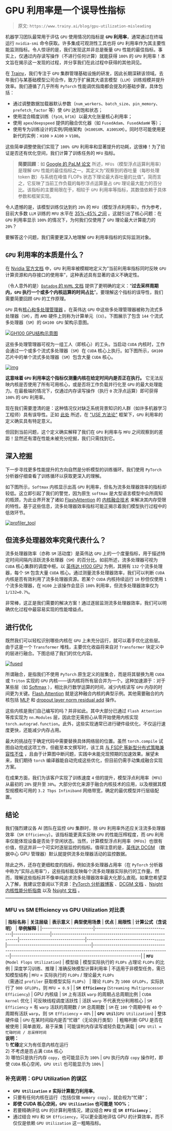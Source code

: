 # GPU 利用率是一个误导性指标

> 原文: `https://www.trainy.ai/blog/gpu-utilization-misleading` 

机器学习团队最常用于评估 `GPU` 使用情况的指标是 **`GPU` 利用率**，通常通过在终端运行 `nvidia-smi` 命令获取。许多集成可观测性工具也将 `GPU` 利用率作为其主要性能监测指标。令人惊讶的是，我们发现这并非总是衡量 `GPU` 性能的最佳指标。事实上，仅通过内存读写操作（不进行任何计算）就能获得 `100%` 的 `GPU` 利用率！本文旨在揭示这一发现的过程，并分享我们在此过程中获得的其他洞见。

在 [Trainy](https://trainy.ai/)，我们专注于 `GPU` 集群管理基础设施的研发，因此长期深耕该领域。去年我们与某基础模型公司合作，致力于扩展其大语言模型（`LLM`）训练规模并提升效率。我们遵循了几乎所有 `PyTorch` 性能调优指南都会提及的基础步骤，具体包括：

* 通过调整数据加载器默认参数（`num_workers`、`batch_size`、`pin_memory`、`prefetch_factor` 等）使 `GPU` 达到饱和状态；
* 使用混合精度训练（`fp16`, `bf16`）以最大化张量核心利用率；
* 使用 `apex`/`deepspeed` 提供的融合优化器（如 `FusedAdam`、`FusedAdamW` 等）；
* 使用专为训练设计的实例/网络架构（`H100SXM`、`A100SXM`）。同时尽可能使用更新代的实例：`H100` > `A100` > `V100`。

这些简单调整使我们实现了 `100% GPU` 利用率和显著提升的功耗，这很棒！为了验证是否还有优化空间，我们计算了训练任务的 `MFU` 指标。

> **简要回顾**：如 [Google 的 PaLM 论文](https://arxiv.org/pdf/2204.02311) 所述，`MFUs`（模型浮点运算利用率）是理解 `GPU` 性能的最佳指标之一。其定义为“观察到的吞吐量（每秒处理 token 数）与系统在峰值 FLOPs 状态下理论最大吞吐量的比值”。简而言之，它反映了当前工作负载的每秒浮点运算量占 `GPU` 理论最大能力的百分比。该指标的主要局限在于，相较于 `GPU` 利用率等指标，其数值依赖于具体参数和框架实现。

令人遗憾的是，该模型训练仅达到约 `20%` 的 `MFU`（模型浮点利用率）。作为参考，目前大多数 `LLM` 训练的 `MFU` 水平在 [35%-45% 之间](https://github.com/mosaicml/llm-foundry/tree/main/scripts/train/benchmarking) 。这就引出了核心问题：在 `GPU` 利用率显示 `100%` 的情况下，为何我们仅使用了 `GPU` 理论最大计算能力的 `20%`？

要解答这个问题，我们需要更深入地理解 `GPU` 利用率指标的实际监测对象。

## `GPU` 利用率的本质是什么？

在 [Nvidia 官方文档](https://developer.nvidia.com/management-library-nvml) 中，`GPU` 利用率被模糊地定义为“当前利用率指标同时反映 `GPU` 计算资源和内存接口的使用率”，这种表述具有显著的语义不确定性。

（令人意外的是）[`Datadog` 的 `NVML` 文档](https://docs.datadoghq.com/integrations/nvml/#metrics) 提供了更明确的定义：“**过去采样周期内，`GPU` 执行一个或多个内核运算的时间占比**”。要理解这个指标的误导性，我们需要简要回顾 `GPU` 的工作原理。

`GPU` 具有[核心和多处理管理器](https://cvw.cornell.edu/gpu-architecture/gpu-characteristics/kernel_sm) 。在英伟达 `GPU` 中这些多处理管理器被称为流式多处理器（`SM`），而 `AMD` 硬件上则称为计算单元（`CU`）。下图展示了包含 `144` 个流式多处理器（`SM`）的 `GH100 GPU` 架构示意图。

[![GH100 GPU结构示意图](../img/144-SMs.png)](https://developer.nvidia.com/blog/nvidia-hopper-architecture-in-depth/)

这些多处理管理器可视为一组工人（即核心）的工头。当启动 `CUDA` 内核时，工作会通过一个或多个流式多处理器（`SM`）在 `CUDA` 核心上执行。如下图所示，`GH100` 芯片中的单个流式多处理器（`SM`）包含大量 `CUDA` 核心。

[![img](../img/H100-SM.png "Illustration of a single SM within GH100 GPU")](https://developer.nvidia.com/blog/nvidia-hopper-architecture-in-depth/)

**这意味着 `GPU` 利用率这个指标仅测量内核在给定时间内是否正在执行。** 它无法反映内核是否使用了所有可用核心，或是否将工作负载并行化至 `GPU` 的最大处理能力。在最极端的情况下，仅通过内存读写操作（执行 `0` 次浮点运算）即可获得 `100%` 的 `GPU` 利用率。

现在我们需要澄清的是：这种情况仅对缺乏系统背景知识的人群（如许多机器学习工程师）具有误导性。正如 [此处](https://arthurchiao.art/blog/understanding-gpu-performance/#24-the-use-methodology) 所述，在 ["USE 方法论"](https://www.brendangregg.com/usemethod.html) 框架下，`GPU` 利用率的定义确实具有特定意义。

但回到当前问题，这个定义确实解释了我们在 `GPU` 利用率与 `MFU` 之间观察到的差距！显然还有潜在性能未被充分挖掘，我们只需找到它。

## 深入挖掘

下一步寻找更多性能提升的方向自然是分析模型的训练循环。我们使用 `PyTorch` 分析器仔细查看了训练循环以获取更深入的理解。

如下图所示，`Softmax` 内核显示出高 `GPU` 利用率，但名为流多处理器效率的指标却较低。这立即引起了我们的警觉，因为原生 `softmax` 是大型语言模型中众所周知的瓶颈，为此业界开发了诸如 [FlashAttention](https://github.com/Dao-AILab/flash-attention) 的 [内核融合技术](https://triton-lang.org/main/getting-started/tutorials/02-fused-softmax.html#motivations) 来解决其内存受限的特性。基于这些信息，流多处理器效率指标可能正揭示着我们模型执行过程中的低效环节。

[![profiler_tool](../img/profiler_tool.png)](https://github.com/Dao-AILab/flash-attention)

## 但流多处理器效率究竟代表什么？

流多处理器效率（亦称 `SM` 活动度）是英伟达 `GPU` 上的一个度量指标，用于描述特定时间间隔内活跃流多处理器（`SM`）的百分比。如前所述，流多处理器可视为 `CUDA` 核心集群的调度中枢。以 [英伟达 H100 GPU](https://developer.nvidia.com/blog/nvidia-hopper-architecture-in-depth/) 为例，其拥有 `132` 个流多处理器，每个 `SM` 包含大量 `CUDA` 核心。通过测量流多处理器效率，我们可以判断 `CUDA` 内核是否有效利用了流多处理器资源。若某个 `CUDA` 内核持续运行 `10` 秒但仅使用 `1` 个流多处理器，在 `H100` 上该操作会显示 `100%` 利用率，但流多处理器效率仅为 `1/132=0.7%`。

非常棒，这正是我们需要的解决方案！通过逐层监测流多处理器效率，我们可以明确优化过程中最容易实现的性能增益点。

## 进行优化

既然我们可以轻松识别哪些内核在 `GPU` 上未充分运行，就可以着手优化这些层。由于这是一个 `Transformer` 堆栈，主要优化收益将来自对 `Transformer` 块定义中的层进行融合。下图总结了我们的优化内容。

[![fused](../img/fused.png)](https://github.com/Dao-AILab/flash-attention)

所谓融合，是指我们不使用 `PyTorch` 原生定义的层集合，而是将其替换为用 `CUDA` 或 `Triton` 实现的 `GPU` 内核——该内核将所有层合并为一个。这种加速源于：对于某些层（如 [Softmax](https://triton-lang.org/main/getting-started/tutorials/02-fused-softmax.html) ），相比执行数学运算的时间，减少内核读写 `GPU` 内存的时间更为关键。[Flash Attention](https://github.com/Dao-AILab/flash-attention) 就是这种融合内核的典型示例。其他需要融合的内核包括 [MLP](https://github.com/Dao-AILab/flash-attention/blob/9a11f440d3a34f6639deb04c455b109c5311f55/flash_attn/ops/fused_dense.py#L531) 和 [dropout layer norm residual add](https://github.com/Dao-AILab/flash-attention/blob/9a11f440d3a34f6639deb04c455b109c5311f55/flash_attn/ops/fused_dense.py#L531) 操作。

这些内核是我们自己编写的吗？并非如此。其中大部分已通过 `Flash Attention` 等库实现为 `nn.Modules` 层，因此您无需担心从零开始使用内核实现 `torch.autograd.function`。此外，这些实现通常已进行硬件级优化，不仅运行速度更快，还能减少内存占用。

最大的挑战在于确定代码中需要替换具体网络层的位置。虽然 `torch.compile` 试图自动完成这项工作，但截至本文撰写时，该工具 [与 FSDP 等新型分布式策略兼容性不佳](https://dev-discuss.pytorch.org/t/torch-compile-fsdp-dec-8th/1718) ，且由于计算图中断问题，实践中未能兑现预期的加速效果。展望未来，我们期待 `torch` 编译器能自动完成这些优化，但目前仍需手动集成融合实现方案。

在成果方面，我们为该客户实现了训练速度 `4` 倍的提升，模型浮点利用率（`MFU`）从最初的 `20%` 提升至 `38%`。大部分优化来源于融合内核技术的应用，以及根据其模型规模和可用的 `3.2 Tbps Infiniband` 网络带宽，确定的最优模型并行层级配置。

## 结论

我们强烈建议各 AI 团队在监控 `GPU` 集群时，除 `GPU` 利用率外还应关注流多处理器效率（`SM Efficiency`）。该指标能更真实反映 `GPU` 的性能压榨程度，而 `GPU` 利用率仅能体现设备是否处于空闲状态。当然，计算模型浮点利用率（`MFUs`）也很有价值，但这并非一个可实时逐层监控的指标。值得注意的是，[英伟达 DCGM](https://docs.nvidia.com/datacenter/dcgm/latest/user-guide/feature-overview.html#profiling-metrics) （数据中心 GPU 管理器）默认就提供流多处理器活动的监控数据。

除此之外，还存在更细粒度的指标，例如流多处理器占用率（在 `PyTorch` 分析器中称为“实际占用率”），这些指标能反映每个流多处理器实际执行的工作量。然而，理解这些指标并不像单纯追求流多处理器效率最大化那么直观。如果您希望深入了解，我建议您查阅以下资源：[PyTorch 分析器博客](https://pytorch.org/blog/pytorch-profiler-1.9-released/#gpu-metric-on-timeline) 、[DCGM 文档](https://docs.nvidia.com/datacenter/dcgm/latest/user-guide/feature-overview.html#profiling-metrics) 、[Nsight 内核性能分析指南](https://docs.nvidia.com/nsight-compute/ProfilingGuide/index.html) 以及 [Nsight 文档](https://docs.nvidia.com/gameworks/content/developertools/desktop/analysis/report/cudaexperiments/kernellevel/achievedoccupancy.htm) 。

---
### MFU vs SM Efficiency vs GPU Utilization 对比表

| **指标名称** | **关注层级** | **表示意义** | **典型使用场景** | **优点**                             | **局限性** | **计算公式（含说明）** | **举例解释** |
|-------------------------|-------------------------------------|------------------|-------------------------------------------------------------|--------------------------------|--------------------------------------|-----------------------------------------|-------------------------------------------------------------------------------------------------------------------|---------------------------------------------------------------|
| **`MFU`** (`Model Flops Utilization`) | 模型级 | 模型实际执行的 `FLOPs` 占理论 `FLOPs` 的比例 | 深度学习训练、推理 | 准确反映模型计算利用率 | 不适用于非模型任务，需已知模型结构 | `MFU` = 实际执行的 `FLOPs` / 理论最大 `FLOPs` <br>（需通过 `profiler` 获取模型实际 `FLOPs`） | 理论 `FLOPs` 为 `1000 GFLOPs`，实际执行了 `900 GFLOPs`，则 `MFU = 0.9` |
| **`SM Efficiency`** (`Streaming Multiprocessor Efficiency`) | GPU 内核级 | `SM` 上有活跃 `warp` 的周期占总周期比例 | `CUDA kernel` 优化 | 可反映线程调度活跃性                 | 活跃 `warp` 不代表充分利用核心           | `SM Efficiency` = 有 `warp` 活跃的周期数 / `SM` 总周期数 | `SM` 在 `100` 个周期中有 `40` 个周期有活跃 `warp`，则 `SM Efficiency` = `40%` |
| **`GPU Util`**(`GPU Utilization`)  | 整体硬件级 | `GPU` 在某时间段内是否“忙碌”（无论执行类型）               | 粗略判断 GPU 是否在被使用 | 简单直观，易于采集 | 可能误判内存读写或轻负载为满载 | `GPU Util = 忙碌时间 / 总采样时间`<br>**说明：**<br>1) **忙碌**定义为有任意内核在运行<br> 2) 不考虑是否占满 `CUDA` 核心 <br>3) 哪怕只是执行内存 `copy`，也可能显示为 `100%` | `GPU` 执行内存 `copy` 操作时，即使 `CUDA` 核心空闲，`GPU Util` 也可能显示为 `100%` |

### 补充说明：GPU Utilization 的误区

- **`GPU Utilization` ≠ 实际计算能力利用率**。
- 只要有任何内核在运行（包括仅做 `memory copy`），就会视为“忙碌”；
- **即使 CUDA 核心空闲，`GPU Utilization` 也可能是 100%**；
- 若要精确评估 `GPU` 的计算利用情况，建议结合 **`MFU`** 或 **`SM Efficiency`**；
- 通过结合 `MFU` 和 `SM Efficiency`，可以更全面地评估 GPU 的计算效率，而不仅仅是依赖 `GPU Utilization` 这一粗略指标。